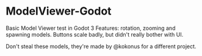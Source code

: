 # ModelViewer-Godot
Basic Model Viewer test in Godot 3
Features: rotation, zooming and spawning models. 
Buttons scale badly, but didn't really bother with UI.

Don't steal these models, they're made by @kokonus for a different project.
